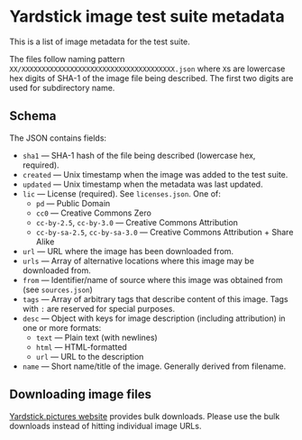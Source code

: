 # Yardstick image test suite metadata

This is a list of image metadata for the test suite.

The files follow naming pattern `XX/XXXXXXXXXXXXXXXXXXXXXXXXXXXXXXXXXXXXXX.json` where `X`s are lowercase hex digits of SHA-1 of the image file being described. The first two digits are used for subdirectory name.

## Schema

The JSON contains fields:

* `sha1` — SHA-1 hash of the file being described (lowercase hex, required).
* `created` — Unix timestamp when the image was added to the test suite.
* `updated` — Unix timestamp when the metadata was last updated.
* `lic` — License (required). See `licenses.json`. One of:
    * `pd` — Public Domain
    * `cc0` — Creative Commons Zero
    * `cc-by-2.5`, `cc-by-3.0` — Creative Commons Attribution
    * `cc-by-sa-2.5`, `cc-by-sa-3.0` — Creative Commons Attribution + Share Alike
* `url` — URL where the image has been downloaded from.
* `urls` — Array of alternative locations where this image may be downloaded from.
* `from` — Identifier/name of source where this image was obtained from (see `sources.json`)
* `tags` — Array of arbitrary tags that describe content of this image. Tags with `:` are reserved for special purposes.
* `desc` — Object with keys for image description (including attribution) in one or more formats:
    * `text` — Plain text (with newlines)
    * `html` — HTML-formatted
    * `url` — URL to the description
* `name` — Short name/title of the image. Generally derived from filename.

## Downloading image files

[Yardstick.pictures website](https://yardstick.pictures/) provides bulk downloads. Please use the bulk downloads instead of hitting individual image URLs.
